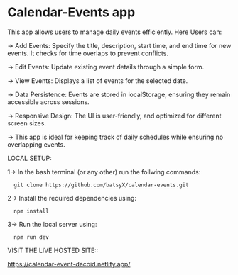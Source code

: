 # Calendar-Events app

This app allows users to manage daily events efficiently. Here Users can:

-> Add Events: Specify the title, description, start time, and end time for new events. It checks for time overlaps to prevent conflicts.

-> Edit Events: Update existing event details through a simple form.

-> View Events: Displays a list of events for the selected date.

-> Data Persistence: Events are stored in localStorage, ensuring they remain accessible across sessions.

-> Responsive Design: The UI is user-friendly, and optimized for different screen sizes.

-> This app is ideal for keeping track of daily schedules while ensuring no overlapping events.



LOCAL SETUP:

  1-> In the bash terminal (or any other) run the follwing commands:
  
      git clone https://github.com/batsyX/calendar-events.git
      
  2-> Install the required dependencies using:

      npm install
      
  3-> Run the local server using:

      npm run dev





  VISIT THE LIVE HOSTED SITE::


  https://calendar-event-dacoid.netlify.app/
